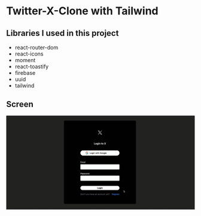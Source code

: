 # Twitter-X-Clone with Tailwind

## Libraries I used in this project

- react-router-dom
- react-icons
- moment
- react-toastify
- firebase
- uuid
- tailwind

## Screen

![](screen.gif)
